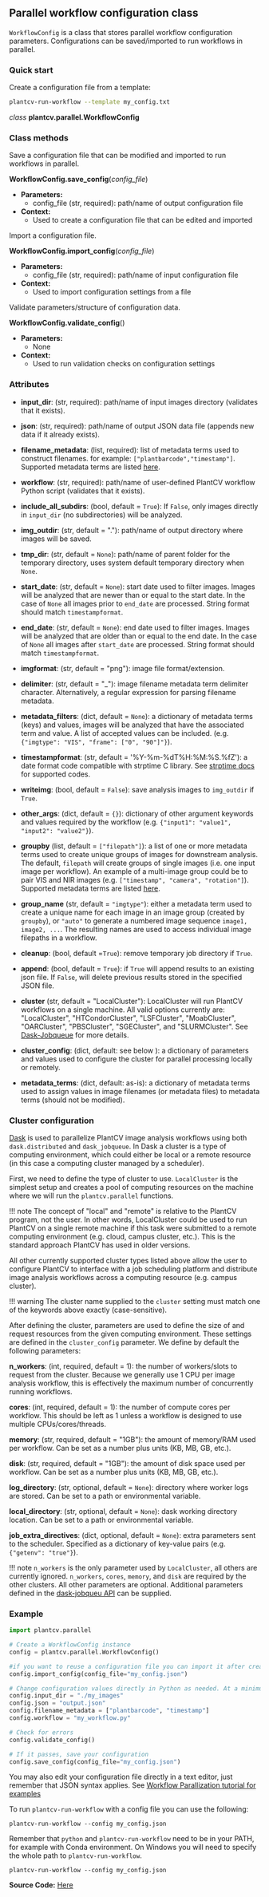## Parallel workflow configuration class

`WorkflowConfig` is a class that stores parallel workflow configuration parameters. Configurations can be saved/imported
to run workflows in parallel.

### Quick start

Create a configuration file from a template:

```bash
plantcv-run-workflow --template my_config.txt
```

*class* **plantcv.parallel.WorkflowConfig**

### Class methods

Save a configuration file that can be modified and imported to run workflows in parallel.

**WorkflowConfig.save_config**(*config_file*)

- **Parameters:**
    - config_file (str, required): path/name of output configuration file
- **Context:**
    - Used to create a configuration file that can be edited and imported

Import a configuration file.

**WorkflowConfig.import_config**(*config_file*)

- **Parameters:**
    - config_file (str, required): path/name of input configuration file
- **Context:**
    - Used to import configuration settings from a file

Validate parameters/structure of configuration data.

**WorkflowConfig.validate_config**()

- **Parameters:**
    - None
- **Context:**
    - Used to run validation checks on configuration settings

### Attributes

* **input_dir**: (str, required): path/name of input images directory (validates that it exists).


* **json**: (str, required): path/name of output JSON data file (appends new data if it already exists).


* **filename_metadata**: (list, required): list of metadata terms used to construct filenames. for example: 
`["plantbarcode","timestamp"]`. Supported metadata terms are listed [here](pipeline_parallel.md).


* **workflow**: (str, required): path/name of user-defined PlantCV workflow Python script (validates that it exists).


* **include_all_subdirs**: (bool, default = `True`): If `False`, only images directly in `input_dir` (no 
  subdirectories) will be analyzed.


* **img_outdir**: (str, default = "."): path/name of output directory where images will be saved.


* **tmp_dir**: (str, default = `None`): path/name of parent folder for the temporary directory, uses system default
  temporary directory when `None`.


* **start_date**: (str, default = `None`): start date used to filter images. Images will be analyzed that are newer 
  than or equal to the start date. In the case of `None` all images prior to `end_date` are processed. String format
  should match `timestampformat`.


* **end_date**: (str, default = `None`): end date used to filter images. Images will be analyzed that are older than 
  or equal to the end date. In the case of `None` all images after `start_date` are processed. String format should match 
  `timestampformat`.


* **imgformat**: (str, default = "png"): image file format/extension.


* **delimiter**: (str, default = "_"): image filename metadata term delimiter character. Alternatively, a regular 
  expression for parsing filename metadata.


* **metadata_filters**: (dict, default = `None`): a dictionary of metadata terms (keys) and values, images will be 
  analyzed that have the associated term and value. A list of accepted values can be included. (e.g. 
  `{"imgtype": "VIS", "frame": ["0", "90"]"}`).


* **timestampformat**: (str, default = '%Y-%m-%dT%H:%M:%S.%fZ'): a date format code compatible with strptime C library. 
  See [strptime docs](https://docs.python.org/3.7/library/datetime.html#strftime-and-strptime-behavior) for supported 
  codes.


* **writeimg**: (bool, default = `False`): save analysis images to `img_outdir` if `True`.


* **other_args**: (dict, default = `{}`): dictionary of other argument keywords and values required by the workflow (e.g.
  `{"input1": "value1", "input2": "value2"}`).


* **groupby** (list, default = `["filepath"]`): a list of one or more metadata terms used to create unique groups of images
for downstream analysis. The default, `filepath` will create groups of single images (i.e. one input image per workflow). An
example of a multi-image group could be to pair VIS and NIR images (e.g. `["timestamp", "camera", "rotation"]`). Supported
metadata terms are listed [here](pipeline_parallel.md).

* **group_name** (str, default = `"imgtype"`): either a metadata term used to create a unique name for each image in an
image group (created by `groupby`), or `"auto"` to generate a numbered image sequence `image1, image2, ...`. The resulting
names are used to access individual image filepaths in a workflow.

* **cleanup**: (bool, default =`True`): remove temporary job directory if `True`.


* **append**: (bool, default = `True`): if `True` will append results to an existing json file. If `False`, will delete
  previous results stored in the specified JSON file.


* **cluster** (str, default = "LocalCluster"): LocalCluster will run PlantCV workflows on a single machine. All valid
  options currently are: "LocalCluster", "HTCondorCluster", "LSFCluster", "MoabCluster", "OARCluster", "PBSCluster",
  "SGECluster", and "SLURMCluster". See [Dask-Jobqueue](https://jobqueue.dask.org/) for more details.


* **cluster_config**: (dict, default: see below ): a dictionary of parameters and values used to configure the cluster
  for parallel processing locally or remotely.


* **metadata_terms**: (dict, default: as-is): a dictionary of metadata terms used to assign values in image filenames
  (or metadata files) to metadata terms (should not be modified).


### Cluster configuration

[Dask](https://dask.org/) is used to parallelize PlantCV image analysis workflows using both `dask.distributed` and 
`dask_jobqueue`. In Dask a cluster is a type of computing environment, which could either be local or a remote resource
(in this case a computing cluster managed by a scheduler).

First, we need to define the type of cluster to use. `LocalCluster` is the simplest setup and creates a pool of 
computing resources on the machine where we will run the `plantcv.parallel` functions.

!!! note
    The concept of "local" and "remote" is relative to the PlantCV program, not the user. In other words, LocalCluster
    could be used to run PlantCV on a single remote machine if this task were submitted to a remote computing environment
    (e.g. cloud, campus cluster, etc.). This is the standard approach PlantCV has used in older versions.

All other currently supported cluster types listed above allow the user to configure PlantCV to interface with a job
scheduling platform and distribute image analysis workflows across a computing resource (e.g. campus cluster).

!!! warning
    The cluster name supplied to the `cluster` setting must match one of the keywords above exactly (case-sensitive).

After defining the cluster, parameters are used to define the size of and request resources from the given computing 
environment. These settings are defined in the `cluster_config` parameter. We define by default the following 
parameters:

**n_workers**: (int, required, default = 1): the number of workers/slots to request from the cluster. Because we 
generally use 1 CPU per image analysis workflow, this is effectively the maximum number of concurrently running 
workflows.

**cores**: (int, required, default = 1): the number of compute cores per workflow. This should be left as 1 unless a 
workflow is designed to use multiple CPUs/cores/threads.

**memory**: (str, required, default = "1GB"): the amount of memory/RAM used per workflow. Can be set as a number plus 
units (KB, MB, GB, etc.).

**disk**: (str, required, default = "1GB"): the amount of disk space used per workflow. Can be set as a number plus 
units (KB, MB, GB, etc.).

**log_directory**: (str, optional, default = `None`): directory where worker logs are stored. Can be set to a path or 
environmental variable.

**local_directory**: (str, optional, default = `None`): dask working directory location. Can be set to a path or 
environmental variable.

**job_extra_directives**: (dict, optional, default = `None`): extra parameters sent to the scheduler. Specified as a dictionary 
of key-value pairs (e.g. `{"getenv": "true"}`).

!!! note
    `n_workers` is the only parameter used by `LocalCluster`, all others are currently ignored. `n_workers`, `cores`,
    `memory`, and `disk` are required by the other clusters. All other parameters are optional. Additional parameters
    defined in the [dask-jobqueu API](https://jobqueue.dask.org/en/latest/api.html) can be supplied.

### Example

```python
import plantcv.parallel

# Create a WorkflowConfig instance
config = plantcv.parallel.WorkflowConfig()

#if you want to reuse a configuration file you can import it after creating an instance
config.import_config(config_file="my_config.json")

# Change configuration values directly in Python as needed. At a minimum you must specify input_dir, json, filename_metadata, workflow.
config.input_dir = "./my_images"
config.json = "output.json"
config.filename_metadata = ["plantbarcode", "timestamp"]
config.workflow = "my_workflow.py"

# Check for errors
config.validate_config()

# If it passes, save your configuration
config.save_config(config_file="my_config.json")
```

You may also edit your configuration file directly in a text editor, just remember that JSON syntax applies. 
See [Workflow Parallization tutorial for examples](pipeline_parallel.md)

To run `plantcv-run-workflow` with a config file you can use the following:

```shell
plantcv-run-workflow --config my_config.json
```

Remember that `python` and `plantcv-run-workflow` need to be in your PATH, for example with Conda environment. On 
Windows you will need to specify the whole path to `plantcv-run-workflow`.

```shell
plantcv-run-workflow --config my_config.json
```

**Source Code:** [Here](https://github.com/danforthcenter/plantcv/blob/main/plantcv/parallel/__init__.py)

